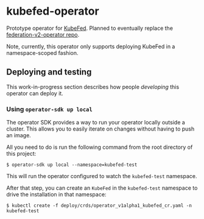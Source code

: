 # kubefed-operator

Prototype operator for [KubeFed](https://github.com/kubernetes-sigs/federation-v2). Planned to eventually replace the [federation-v2-operator repo](https://github.com/openshift/federation-v2-operator).

Note, currently, this operator only supports deploying KubeFed in a namespace-scoped fashion.

## Deploying and testing

This work-in-progress section describes how people _developing_ this operator can deploy it.

### Using `operator-sdk up local`

The operator SDK provides a way to run your operator locally outside a cluster. This allows you to easily iterate on changes without having to push an image.

All you need to do is run the following command from the root directory of this project:

```
$ operator-sdk up local --namespace=kubefed-test
```

This will run the operator configured to watch the `kubefed-test` namespace.

After that step, you can create an `KubeFed` in the `kubefed-test` namespace to drive the installation in that namespace:

```
$ kubectl create -f deploy/crds/operator_v1alpha1_kubefed_cr.yaml -n kubefed-test
```